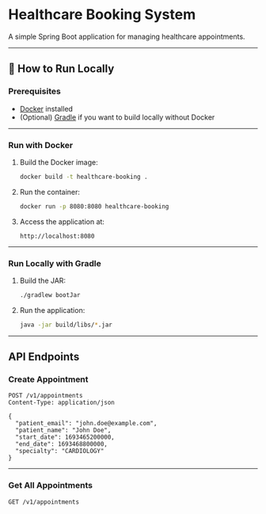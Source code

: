 # Healthcare Booking System

A simple Spring Boot application for managing healthcare appointments.

---

## 🚀 How to Run Locally

### Prerequisites
- [Docker](https://www.docker.com/get-started) installed
- (Optional) [Gradle](https://gradle.org/install/) if you want to build locally without Docker

---

### Run with Docker

1. Build the Docker image:

    ```bash
    docker build -t healthcare-booking .
    ```

2. Run the container:

    ```bash
    docker run -p 8080:8080 healthcare-booking
    ```

3. Access the application at:

    ```
    http://localhost:8080
    ```

---

### Run Locally with Gradle

1. Build the JAR:

    ```bash
    ./gradlew bootJar
    ```

2. Run the application:

    ```bash
    java -jar build/libs/*.jar
    ```

---

## API Endpoints

### Create Appointment

```http
POST /v1/appointments
Content-Type: application/json

{
  "patient_email": "john.doe@example.com",
  "patient_name": "John Doe",
  "start_date": 1693465200000,
  "end_date": 1693468800000,
  "specialty": "CARDIOLOGY"
}
```

---

### Get All Appointments

```http
GET /v1/appointments
```
